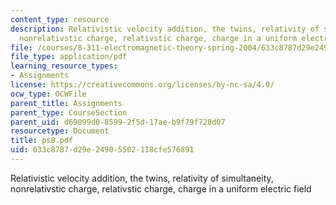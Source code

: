 ```yaml
---
content_type: resource
description: Relativistic velocity addition, the twins, relativity of simultaneity,
  nonrelativstic charge, relativstic charge, charge in a uniform electric field
file: /courses/8-311-electromagnetic-theory-spring-2004/633c8787d29e24905502118cfe576891_ps8.pdf
file_type: application/pdf
learning_resource_types:
- Assignments
license: https://creativecommons.org/licenses/by-nc-sa/4.0/
ocw_type: OCWFile
parent_title: Assignments
parent_type: CourseSection
parent_uid: d69099d0-8599-2f5d-17ae-b9f79f728d07
resourcetype: Document
title: ps8.pdf
uid: 633c8787-d29e-2490-5502-118cfe576891
---
```

Relativistic velocity addition, the twins, relativity of simultaneity, nonrelativstic charge, relativstic charge, charge in a uniform electric field